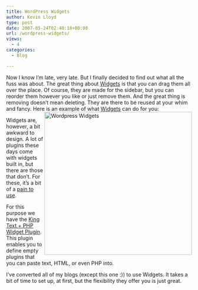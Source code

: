 ```yaml
---
title: WordPress Widgets
author: Kevin Lloyd
type: post
date: 2007-05-24T02:40:18+00:00
url: /wordpress-widgets/
views:
  - 4
categories:
  - Blog

---
```

Now I know I&#8217;m late, very late. But I finally decided to find out what all the fuss was about. The great thing about [Widgets][1] is that you can drag them all over the place. Of course, they are made for the sidebar, but you can reorder them however you like or just remove them. And the great thing is removing doesn&#8217;t mean deleting. They are there to be reused at your whim and fancy. Here is an example of what [Widgets][1] can do for you:<a href="/wp-content/uploads/2007/widgets_admin1.png" rel="lightbox"><img src="/wp-content/uploads/2007/.thumbs/.widgets_admin1.png" alt="Wordpress Widgets" title="Wordpress Widgets" align="right" border="0" height="388" width="400" /></a>

Widgets are, however, a bit awkward to design. A lot of plugins these days come with widgets built in, but there are those that don&#8217;t. For these, it&#8217;s a bit of a [pain to use][2].

For this purpose we have the [King Text + PHP Widget Plugin][3]. This plugin enables you to define empty plugins that you can paste text, HTML, or even PHP into.

I&#8217;ve converted all of my blogs (except this one :)) to use Widgets. It takes a bit of time to set up, at first, but the flexibility they offer you is just great.

 [1]: http://automattic.com/code/widgets/
 [2]: http://automattic.com/code/widgets/themes/
 [3]: http://www.blog.mediaprojekte.de/cms-systeme/wordpress-plugins/wordpress-widget-king-text/